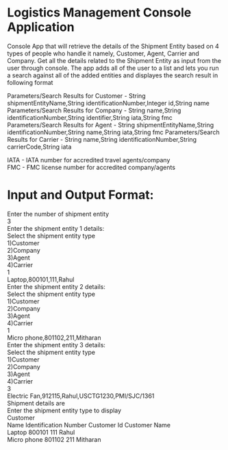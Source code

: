 # Logistics Management Console Application
Console App that will retrieve the details of the Shipment Entity based on 4 types of people who handle it namely, Customer, Agent, Carrier and Company. Get all the details related to the Shipment Entity as input from the user through console. The app adds all of the user to a list and lets you run a search against all of the added entities and displayes the search result in following format


Parameters/Search Results for Customer - String shipmentEntityName,String identificationNumber,Integer id,String name    
Parameters/Search Results for Company - String name,String identificationNumber,String identifier,String iata,String fmc  
Parameters/Search Results for Agent - String shipmentEntityName,String identificationNumber,String name,String iata,String fmc 
Parameters/Search Results for Carrier - String name,String identificationNumber,String carrierCode,String iata  

IATA - IATA number for accredited travel agents/company  
FMC - FMC license number for accredited company/agents  

# Input and Output Format:

Enter the number of shipment entity  
3  
Enter the shipment entity 1 details:  
Select the shipment entity type  
1)Customer  
2)Company  
3)Agent  
4)Carrier  
1  
Laptop,800101,111,Rahul  
Enter the shipment entity 2 details:  
Select the shipment entity type  
1)Customer  
2)Company  
3)Agent  
4)Carrier  
1  
Micro phone,801102,211,Mitharan  
Enter the shipment entity 3 details:  
Select the shipment entity type  
1)Customer  
2)Company  
3)Agent  
4)Carrier  
3  
Electric Fan,912115,Rahul,USCTG1230,PMI/SJC/1361  
Shipment details are  
Enter the shipment entity type to display  
Customer  
Name            Identification Number     Customer Id     Customer Name  
Laptop          800101                    111             Rahul          
Micro phone     801102                    211             Mitharan       
